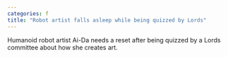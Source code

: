 ```yaml
---
categories: f
title: "Robot artist falls asleep while being quizzed by Lords"
---
```

Humanoid robot artist Ai-Da needs a reset after being quizzed by a Lords committee about how she creates art.